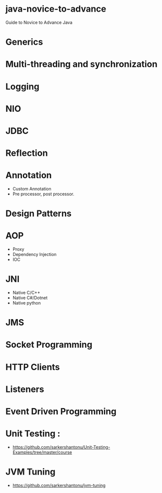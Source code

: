 # java-novice-to-advance

Guide to Novice to Advance Java

# Generics

# Multi-threading and synchronization

# Logging 

# NIO

# JDBC

# Reflection

# Annotation 
- Custom Annotation
- Pre processor, post processor. 

# Design Patterns 

# AOP
- Proxy 
- Dependency Injection 
- IOC

# JNI
- Native C/C++
- Native C#/Dotnet
- Native python

# JMS

# Socket Programming 

# HTTP Clients

# Listeners

# Event Driven Programming

# Unit Testing : 
- https://github.com/sarkershantonu/Unit-Testing-Examples/tree/master/course

# JVM Tuning
- https://github.com/sarkershantonu/jvm-tuning
